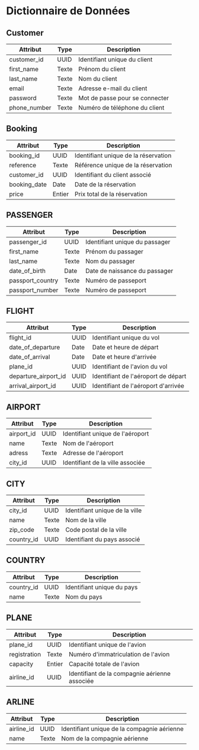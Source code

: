 # Dictionnaire de Données

## Customer

| Attribut | Type | Description |
|----------|------|-------------|
| customer_id | UUID | Identifiant unique du client |
| first_name | Texte | Prénom du client |
| last_name | Texte | Nom du client |
| email | Texte | Adresse e-mail du client |
| password | Texte | Mot de passe pour se connecter |
| phone_number | Texte | Numéro de téléphone du client |


## Booking

| Attribut | Type | Description |
|----------|------|-------------|
| booking_id | UUID | Identifiant unique de la réservation |
| reference | Texte | Référence unique de la réservation |
| customer_id | UUID | Identifiant du client associé |
| booking_date | Date | Date de la réservation |
| price | Entier | Prix total de la réservation |

## PASSENGER

| Attribut | Type | Description |
|----------|------|-------------|
| passenger_id | UUID | Identifiant unique du passager |
| first_name | Texte | Prénom du passager |
| last_name | Texte | Nom du passager |
| date_of_birth | Date| Date de naissance du passager |
| passport_country | Texte | Numéro de passeport |
| passport_number | Texte | Numéro de passeport |

## FLIGHT

| Attribut | Type | Description |
|----------|------|-------------|
| flight_id | UUID | Identifiant unique du vol |
| date_of_departure | Date | Date et heure de départ |
| date_of_arrival | Date | Date et heure d'arrivée |
| plane_id | UUID | Identifiant de l'avion du vol |
| departure_airport_id | UUID | Identifiant de l'aéroport de départ |
| arrival_airport_id | UUID | Identifiant de l'aéroport d'arrivée |

## AIRPORT

| Attribut | Type | Description |
|----------|------|-------------|
| airport_id | UUID | Identifiant unique de l'aéroport |
| name | Texte | Nom de l'aéroport |
| adress | Texte | Adresse de l'aéroport |
| city_id | UUID | Identifiant de la ville associée |

## CITY

| Attribut | Type | Description |
|----------|------|-------------|
| city_id | UUID | Identifiant unique de la ville |
| name | Texte | Nom de la ville |
| zip_code | Texte | Code postal de la ville |
| country_id | UUID | Identifiant du pays associé |

## COUNTRY

| Attribut | Type | Description |
|----------|------|-------------|
| country_id | UUID | Identifiant unique du pays |
| name | Texte | Nom du pays |

## PLANE

| Attribut | Type | Description |
|----------|------|-------------|
| plane_id | UUID | Identifiant unique de l'avion |
| registration | Texte | Numéro d'immatriculation de l'avion |
| capacity | Entier | Capacité totale de l'avion |
| airline_id | UUID | Identifiant de la compagnie aérienne associée |

## ARLINE

| Attribut | Type | Description |
|----------|------|-------------|
| airline_id | UUID | Identifiant unique de la compagnie aérienne |
| name | Texte | Nom de la compagnie aérienne |